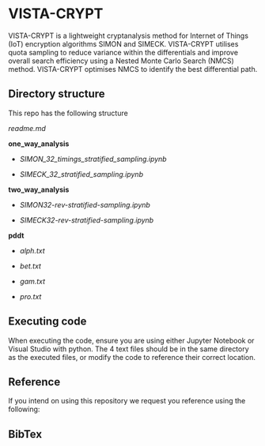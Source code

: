 # VISTA-CRYPT 
VISTA-CRYPT is a lightweight cryptanalysis method for Internet of Things (IoT) encryption algorithms SIMON and SIMECK. VISTA-CRYPT utilises quota sampling to reduce variance within the differentials and improve overall search efficiency using a Nested Monte Carlo Search (NMCS) method. VISTA-CRYPT optimises NMCS to identify the best differential path.

## Directory structure
This repo has the following structure

_readme.md_

__one_way_analysis__

*   _SIMON_32_timings_stratified_sampling.ipynb_
  
*  _SIMECK_32_stratified_sampling.ipynb_
  
__two_way_analysis__

*  _SIMON32-rev-stratified-sampling.ipynb_
  
*  _SIMECK32-rev-stratified-sampling.ipynb_
  
__pddt__

*  _alph.txt_
  
*  _bet.txt_
  
* _gam.txt_
  
*  _pro.txt_
  

## Executing code
When executing the code, ensure you are using either Jupyter Notebook or Visual Studio with python. The 4 text files should be in the same directory as the executed files, or modify the code to reference their correct location.

## Reference
If you intend on using this repository we request you reference using the following:

## BibTex
  
